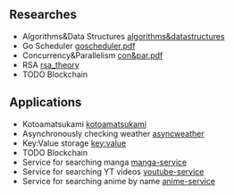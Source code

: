 ## Researches
* Algorithms&Data Structures [algorithms&datastructures](https://github.com/diyliv/Algorithms-DataStructures)
* Go Scheduler [goscheduler.pdf](https://github.com/diyliv/goscheduler/blob/main/%D0%9F%D0%BB%D0%B0%D0%BD%D0%B8%D1%80%D0%BE%D0%B2%D1%89%D0%B8%D0%BA%20Go.pdf)
* Concurrency&Parallelism [con&par.pdf](https://github.com/diyliv/concurrency_and_parallelism/blob/main/concurrency_and_parallelism.pdf)
* RSA [rsa_theory](https://github.com/diyliv/RSA)
* TODO Blockchain

## Applications
* Kotoamatsukami [kotoamatsukami](https://github.com/diyliv/kotoamatsukami)
* Asynchronously checking weather [asyncweather](https://github.com/diyliv/asyncweather)
* Key:Value storage [key:value](https://github.com/diyliv/keyvaluestorage)
* TODO Blockchain
* Service for searching manga [manga-service](https://github.com/diyliv/manga-service)
* Service for searching YT videos [youtube-service](https://github.com/diyliv/youtubeservice)
* Service for searching anime by name [anime-service](https://github.com/diyliv/anime)
